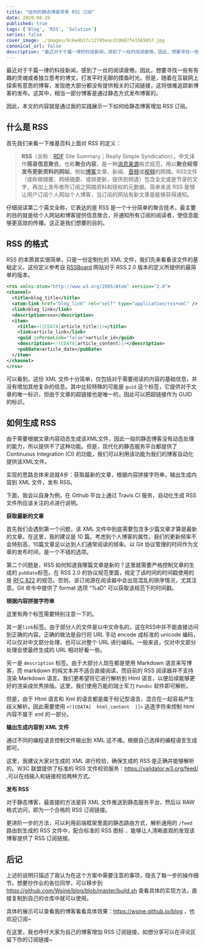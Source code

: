 ```yaml
---
title: "给你的静态博客带来 RSS 订阅"
date: 2020-08-26
published: true
tags: ['Blog', 'RSS', 'Solution']
series: false
cover_image: ./images/9c6e4b17c12785eacd19b87fe1565057.jpg
canonical_url: false
description: "最近对于千篇一律的科技新闻，感到了一丝的阅读疲倦。因此，想要寻找一些有有趣的灵魂或者独立思考的博文，打发平时无聊的摸鱼时光。"
---
```


最近对于千篇一律的科技新闻，感到了一丝的阅读疲倦。因此，想要寻找一些有有趣的灵魂或者独立思考的博文，打发平时无聊的摸鱼时光。但是，随着在互联网上探索有意思的博客，发现绝大部分都没有提供相关的订阅链接，这将很难追踪新博客的发布。这其中，相当一部分博客是通过静态方式发布博客的。

因此，本文的内容就是通过我的实践展示一下如何给静态博客增加 RSS 订阅。

## 什么是 RSS

首先我们来看一下维基百科上面对 RSS 的定义：

> **RSS**（全称：[RDF](https://zh.wikipedia.org/wiki/Resource_Description_Framework) Site Summary；Really Simple Syndication），中文译作**简易信息聚合**，也称**聚合内容**，是一种[消息来源](https://zh.wikipedia.org/wiki/消息來源)格式规范，用以**聚合经常发布更新资料的网站**，例如[博客](https://zh.wikipedia.org/wiki/部落格)文章、新闻、[音频](https://zh.wikipedia.org/wiki/音訊)或[视频](https://zh.wikipedia.org/wiki/視訊)的网摘。RSS文件（或称做摘要、网络摘要、或频更新，提供到频道）包含全文或是节录的文字，再加上发布者所订阅之网摘资料和授权的元数据。简单来说 RSS 能够让用户订阅个人网站个人博客，当订阅的网站有新文章是能够获得通知。

仔细阅读第二个英文全称，它表达的是 RSS 是一个十分简单的聚合技术，最主要的目的就是给个人网站和博客提供信息聚合，并通知所有订阅的阅读者，使信息能够更高效的传播。这正是我们想要的目的。

## RSS 的格式

RSS 的本质其实很简单，只是一份定制化的 XML 文件，我们先来看看该文件的基础定义。这份定义参考自 [RSSBoard](https://www.rssboard.org/rss-specification) 网站对于 RSS 2.0 版本的定义所提供的最简单的版本。

```xml
<rss xmlns:atom="http://www.w3.org/2005/Atom" version="2.0">
<channel>
  <title>blog_title</title>
  <atom:link href="blog_link" rel="self" type="application/rss+xml" />
  <link>blog_link</link>
  <description>xxx</description>
  <item>
    <title><![CDATA[article_title]]></title>
    <link>article_link</link>
    <guid isPermaLink="false">article_id</guid>
    <description><![CDATA[article_content]]></description>
    <pubDate>article_date</pubDate>
  </item>
</channel>
</rss>
```

可以看到，这份 XML 文件十分简单，仅包括对于需要阅读的内容的基础信息，并没有增加其他复杂的信息。其中比较特殊的可能是 `guid` 这个标签，它提供对于文章的唯一标识，但由于文章的超链接也是唯一的，因此可以把超链接作为 GUID 的标识。

## 如何生成 RSS

由于需要根据文章内容动态生成该XML文件，因此一般的静态博客没有动态处理的能力，所以提供不了这种功能。但是，现代化的静态服务平台都提供了 Continuous Integration (CI) 的功能，我们可以利用该功能为我们的博客自动化提供该XML文件。

实现的思路总体来说就4步：获取最新的文章，根据内容拼接字符串，输出生成内容到 XML 文件，发布 RSS。

下面，我会以自身为例，在 Github 平台上通过 Travis CI 服务，自动化生成 RSS 文件所应该关注的点进行说明。

**获取最新的文章**

首先我们会遇到第一个问题，该 XML 文件中到底需要包含多少篇文章才算是最新的文章。在这里，我的建议是 10 篇。考虑到个人博客的属性，我们的更新频率不会特别高，10篇文章足以达到人们通常阅读的频率。以 Git 协议管理的时间作为文章的发布时间，是一个不错的选项。

第二个问题是，RSS 如何知道我哪篇文章是新的？这里就需要严格控制文章的生成的 `pubDate`标签。在 RSS 2.0 的协议规范里面，规定了该时间的时间戳使用的是 [RFC 822](http://asg.web.cmu.edu/rfc/rfc822.html) 的规范。否则，该订阅源在阅读器中会出现混乱的排序情况，尤其注意。Git 命令中提供了 format 选项 “%aD” 可以获取该规范下的时间戳。

**根据内容拼接字符串**

这里有两个标签需要特别注意一下的。

其一是`link`标签。由于部分人的文件是以中文命名的，这在RSS中并不能直接访问到正确的内容。正确的做法是自行将 URL 手动 encode 成标准的 unicode 编码，可以仅对中文部分处理，也可以对整个 URL 进行编码。一般来说，仅对中文部分处理会使最终生成的 URL 相对好看一些。

另一是 `description` 标签。由于大部分人现在都是使用 Markdown 语言来写博客，而 markdown 的纯文本并不适合直接阅读，而目前的 RSS 阅读器并不支持渲染 Markdown 语言。我们更希望将它进行解析到 Html 语言，以便后续能够更好的渲染成优秀排版。这里，我们使用万能的瑞士军刀 `Pandoc` 软件即可解析。

但是，由于 Html 语言和 Xml 的语言都是属于标记型语言，混合在一起容易产生歧义解析。因此需要使用 `<![CDATA[  html_content  ]]>` 逃逸字符来控制 html 内容不属于 xml 的一部分。

**输出生成内容到 XML 文件**

通过不同的编程语言控制文件输出到 XML 这不难。根据自己选择的编程语言生成即可。

这里，我建议大家对生成的 XML 进行校验，确保生成的 RSS 是正确并能够解析的。W3C 联盟提供了标准的 RSS 文件校验服务：https://validator.w3.org/feed/ ,可以在线输入和链接校验两种方式。

**发布 RSS**

对于静态博客，最直接的方法是将 XML 文件推送到静态服务平台，然后以 RAW 格式访问，即为一个合格的 RSS 订阅链接。

更进阶一步的方法，可以利用前端框架里面的静态路由方式，解析通用的 `/feed` 路由到生成的 RSS 文件中，配合标准的 RSS 图标 ，能够让人清晰直观的发现该博客提供了 RSS 订阅链接。

## 后记

上述的说明只描述了我认为在这个方案中需要注意的事项，隐去了每一步的操作细节。想要抄作业的各位同学，可以移步到 https://github.com/Wsine/blog/blob/master/build.sh 查看具体的实现方法，直接复制到自己的仓库中就可以使用。

具体的展示可以查看我的博客看看具体效果：https://wsine.github.io/blog ，也欢迎订阅~

在这里，我也呼吁大家为自己的博客增加 RSS 订阅链接，如想分享可以在评论区留下你的订阅链接~
